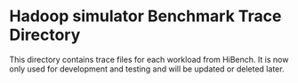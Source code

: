 # Hadoop simulator Benchmark Trace Directory

This directory contains trace files for each workload from HiBench.
It is now only used for development and testing and will be updated or deleted later.
